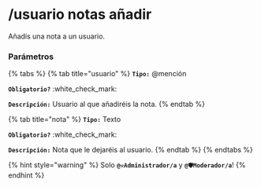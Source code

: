 # /usuario notas añadir

Añadís una nota a un usuario.

### Parámetros

{% tabs %}
{% tab title="usuario" %}
**`Tipo:`** @mención

**`Obligatorio?`** :white\_check\_mark:

**`Descripción:`** Usuario al que añadiréis la nota.
{% endtab %}

{% tab title="nota" %}
**`Tipo:`** Texto

**`Obligatorio?`** :white\_check\_mark:

**`Descripción:`** Nota que le dejaréis al usuario.
{% endtab %}
{% endtabs %}

{% hint style="warning" %}
Solo **`@⚒️Administrador/a`** y  **`@🛡️Moderador/a`**!
{% endhint %}
